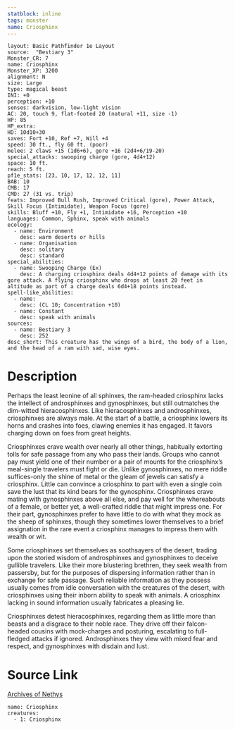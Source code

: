 ```yaml
---
statblock: inline
tags: monster
name: Criosphinx
---
```

```statblock
layout: Basic Pathfinder 1e Layout
source:  "Bestiary 3"
Monster_CR: 7
name: Criosphinx
Monster_XP: 3200
alignment: N
size: Large
type: magical beast
INI: +0
perception: +10
senses: darkvision, low-light vision
AC: 20, touch 9, flat-footed 20 (natural +11, size -1)
HP: 85
HP_extra: 
HD: 10d10+30
saves: Fort +10, Ref +7, Will +4
speed: 30 ft., fly 60 ft. (poor)
melee: 2 claws +15 (1d6+6), gore +16 (2d4+6/19-20)
special_attacks: swooping charge (gore, 4d4+12)
space: 10 ft.
reach: 5 ft.
pf1e_stats: [23, 10, 17, 12, 12, 11]
BAB: 10
CMB: 17
CMD: 27 (31 vs. trip)
feats: Improved Bull Rush, Improved Critical (gore), Power Attack, Skill Focus (Intimidate), Weapon Focus (gore)
skills: Bluff +10, Fly +1, Intimidate +16, Perception +10
languages: Common, Sphinx, speak with animals
ecology:
  - name: Environment
    desc: warm deserts or hills
  - name: Organisation
    desc: solitary
    desc: standard
special_abilities:
  - name: Swooping Charge (Ex)
    desc: A charging criosphinx deals 4d4+12 points of damage with its gore attack. A flying criosphinx who drops at least 20 feet in altitude as part of a charge deals 6d4+18 points instead.
spell-like_abilities:
  - name:
    desc: (CL 10; Concentration +10)
  - name: Constant
    desc: speak with animals
sources:
  - name: Bestiary 3
    desc: 252
desc_short: This creature has the wings of a bird, the body of a lion, and the head of a ram with sad, wise eyes.
```
# Description
Perhaps the least leonine of all sphinxes, the ram-headed criosphinx lacks the intellect of androsphinxes and gynosphinxes, but still outmatches the dim-witted hieracosphinxes. Like hieracosphinxes and androsphinxes, criosphinxes are always male. At the start of a battle, a criosphinx lowers its horns and crashes into foes, clawing enemies it has engaged. It favors charging down on foes from great heights.

Criosphinxes crave wealth over nearly all other things, habitually extorting tolls for safe passage from any who pass their lands. Groups who cannot pay must yield one of their number or a pair of mounts for the criosphinx’s meal-single travelers must fight or die. Unlike gynosphinxes, no mere riddle suffices-only the shine of metal or the gleam of jewels can satisfy a criosphinx. Little can convince a criosphinx to part with even a single coin save the lust that its kind bears for the gynosphinx. Criosphinxes crave mating with gynosphinxes above all else, and pay well for the whereabouts of a female, or better yet, a well-crafted riddle that might impress one. For their part, gynosphinxes prefer to have little to do with what they mock as the sheep of sphinxes, though they sometimes lower themselves to a brief assignation in the rare event a criosphinx manages to impress them with wealth or wit.

Some criosphinxes set themselves as soothsayers of the desert, trading upon the storied wisdom of androsphinxes and gynosphinxes to deceive gullible travelers. Like their more blustering brethren, they seek wealth from passersby, but for the purposes of dispersing information rather than in exchange for safe passage. Such reliable information as they possess usually comes from idle conversation with the creatures of the desert, with criosphinxes using their inborn ability to speak with animals. A criosphinx lacking in sound information usually fabricates a pleasing lie.

Criosphinxes detest hieracosphinxes, regarding them as little more than beasts and a disgrace to their noble race. They drive off their falcon-headed cousins with mock-charges and posturing, escalating to full-fledged attacks if ignored. Androsphinxes they view with mixed fear and respect, and gynosphinxes with disdain and lust.
# Source Link
[Archives of Nethys](https://aonprd.com/MonsterDisplay.aspx?ItemName=Criosphinx)
```encounter-table
name: Criosphinx
creatures:
  - 1: Criosphinx
```
